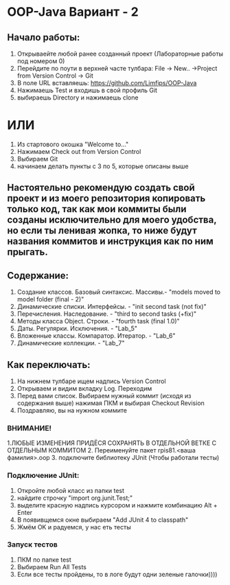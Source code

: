 # OOP-Java Вариант - 2

## Начало работы:
1. Открываейте любой ранее созданный проект (Лабораторные работы под номером 0)
2. Перейдите по поути в верхней часте тулбара: File -> New.. ->Project from Version Control -> Git
3. В поле URL вставляешь: https://github.com/Limfips/OOP-Java
4. Нажимаешь Test и входишь в свой профиль Git
5. выбираешь Directory и нажимаешь clone

# ИЛИ

1. Из стартового окошка "Welcome to..."
2. Нажимаем Check out from Version Control
3. Выбираем Git
4. начинаем делать пункты с 3 по 5, которые описаны выше

## Настоятельно рекомендую создать свой проект и из моего репозитория копировать только код, так как мои коммиты были созданы исключительно для моего удобства, но если ты ленивая жопка, то ниже будут названия коммитов и инструкция как по ним прыгать.

## Содержание:
1. Создание классов. Базовый синтаксис. Массивы.- "models moved to model folder (final - 2)"
2. Динамические списки. Интерфейсы. - "init second task (not fix)"
3. Перечисления. Наследование. - "third to second tasks (+fix)"
4. Методы класса Object. Строки. - "fourth task (final 1.0)"
5. Даты. Регулярки. Исключения. - "Lab_5"
6. Вложенные классы. Компаратор. Итератор. - "Lab_6"
7. Динамические коллекции. - "Lab_7"

## Как переключать:
1. На нижнем тулбаре ищем надпись Version Control
2. Открываем и видим вкладку Log. Переходим
3. Перед вами список. Выбираем нужный коммит (исходя из содержания выше) нажимая ПКМ и выбирая Checkout Revision
4. Поздравляю, вы на нужном коммите
### ВНИМАНИЕ!
1.ЛЮБЫЕ ИЗМЕНЕНИЯ ПРИДЁСЯ СОХРАНЯТЬ В ОТДЕЛЬНОЙ ВЕТКЕ С ОТДЕЛЬНЫМ КОММИТОМ
2. Переименуйте пакет rpis81.<ваша фамилия>.oop
3. подключите библиотеку JUnit (Чтобы работали тесты)

### Подключение JUnit:
1. Откройте любой класс из папки test
2. найдите строчку "import org.junit.Test;"
3. выделите красную надпись курсором и нажмите комбинацию Alt + Enter
4. В появивщемся окне выбираем "Add JUnit 4 to classpath"
5. Жмём OK и радуемся, у нас еть тесты 


### Запуск тестов
1. ПКМ по папке test
2. Выбираем Run All Tests
3. Если все тесты пройдены, то в логе будут одни зеленые галочки))))
